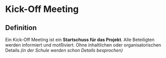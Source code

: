 # Kick-Off Meeting

## Definition

Ein Kick-Off Meeting ist ein **Startschuss für das Projekt**. Alle Beteiligten werden informiert und motßiviert. Ohne inhaltlichen oder organisatorischen Details.*(in der Schule werden schon Details besprochen)*

##
